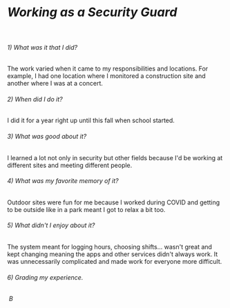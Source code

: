 &nbsp;
# _Working as a Security Guard_
 &nbsp;

 
 ###### *1) What was it that I did?* 

The work varied when it came to my responsibilities and locations. For example, I had one location where I monitored a construction site and another where I was at a concert.

###### *2) When did I do it?* 

I did it for a year right up until this fall when school started. 

###### *3) What was good about it?* 

I learned a lot not only in security but other fields because I'd be working at different sites and meeting different people.

###### *4) What was my favorite memory of it?* 

Outdoor sites were fun for me because I worked during COVID and getting to be outside like in a park meant I got to relax a bit too.

###### *5) What didn't I enjoy about it?* 

The system meant for logging hours, choosing shifts... wasn't great and kept changing meaning the apps and other services didn't always work. It was unnecessarily complicated and made work for everyone more difficult.

###### *6) Grading my experience.*

&nbsp;_B_


&nbsp;
